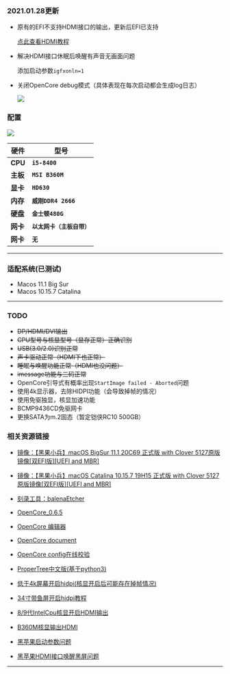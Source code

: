 ### 2021.01.28更新

- 原有的EFI不支持HDMI接口的输出，更新后EFI已支持

    <a href="./HDMI.md">点此查看HDMI教程</a>

- 解决HDMI接口休眠后唤醒有声音无画面问题

    添加启动参数`igfxonln=1`

- 关闭OpenCore debug模式（具体表现在每次启动都会生成log日志）

    ![](https://image.leejay.top/Fg3GZiGyTDvSZV1sx3qOdfFsE4rp)

### 配置
![](https://image.leejay.top/FhdyQFJ24FcxS65y1qDAScCB51Kp)

| 硬件        | 型号                          |
| ----------- | ----------------------------- |
| <b>CPU</b>  | <b>`i5-8400`</b>              |
| <b>主板</b> | <b>`MSI B360M`</b>            |
| <b>显卡</b> | <b>`HD630`</b>                |
| <b>内存</b> | <b>`威刚DDR4 2666`</b>        |
| <b>硬盘</b> | <b>`金士顿480G`</b>           |
| <b>网卡</b> | <b>`以太网卡（主板自带）`</b> |
| <b>网卡</b> | <b>`无`</b>                   |

---

### 适配系统(已测试)

- Macos 11.1 Big Sur
- Macos 10.15.7 Catalina

---

### TODO

- ~~DP/HDMI/DVI输出~~
- ~~CPU型号与核显型号（显存正常）正确识别~~
- ~~USB(3.0/2.0)识别正常~~
- ~~声卡驱动正常（HDMI下也正常）~~
- ~~睡眠与唤醒功能正常（HDMI也没问题）~~
- ~~imessage功能与三码正常~~
- OpenCore引导式有概率出现`StartImage failed - Aborted`问题
- 使用4k显示器，去除HIDPI功能（会导致掉帧的情况）
- 使用免驱独显，核显加速功能
- BCMP9436CD免驱网卡
- 更换SATA为m.2固态（暂定铠侠RC10 500GB）

### 相关资源链接

- [镜像：【黑果小兵】macOS BigSur 11.1 20C69 正式版 with Clover 5127原版镜像[双EFI版][UEFI and MBR]](https://blog.daliansky.net/macOS-BigSur-11.1-20C69-Release-version-with-Clover-5127-original-image-Double-EFI-Version-UEFI-and-MBR.html)

- [镜像：【黑果小兵】macOS Catalina 10.15.7 19H15 正式版 with Clover 5127原版镜像[双EFI版][UEFI and MBR]](https://blog.daliansky.net/macOS-Catalina-10.15.7-19H2-Release-version-with-Clover-5122-original-image-Double-EFI-Version-UEFI-and-MBR.html)

- [刻录工具：balenaEtcher](https://www.balena.io/etcher/)

- [OpenCore_0.6.5](https://github.com/acidanthera/OpenCorePkg/releases)

- [OpenCore 编辑器](https://github.com/ic005k/QtOpenCoreConfig/releases)

- [OpenCore document](https://dortania.github.io/OpenCore-Install-Guide/ktext.html)

- [OpenCore config在线校验](https://opencore.slowgeek.com/)

- [ProperTree中文版(基于python3)](https://gitee.com/btwise/ProperTree-CN)

- [低于4k屏幕开启hidpi(核显开启后可能存在掉帧情况)](https://github.com/xzhih/one-key-hidpi)

- [34寸带鱼屏开启hidpi教程](https://www.jianshu.com/p/bcb0f04bfd96)

- [8/9代IntelCpu核显开启HDMI输出](https://blog.daliansky.net/Tutorial-Using-Hackintool-to-open-the-correct-pose-of-the-8th-generation-core-display-HDMI-or-DVI-output.html)

- [B360M核显输出HDMI](https://blog.csdn.net/he37176427/article/details/89670213)

- [黑苹果启动参数问题](https://heipg.cn/drivers/whatevergreen-139.html)

- [黑苹果HDMI接口唤醒黑屏问题](http://bbs.pcbeta.com/viewthread-1850729-1-1.html)
---